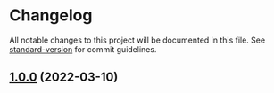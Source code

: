 # Changelog

All notable changes to this project will be documented in this file. See [standard-version](https://github.com/conventional-changelog/standard-version) for commit guidelines.

## [1.0.0](https://github.com/antoniomperez/tf-modules/compare/tf-scripts-v1.2.0-alpha.0...tf-scripts-v1.0.0) (2022-03-10)
